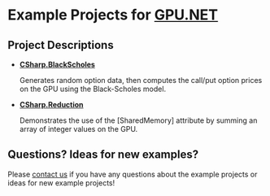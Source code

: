Example Projects for <a href="http://www.tidepowerd.com" title="Learn more about GPU.NET at tidepowerd.com">GPU.NET</a>
============================

Project Descriptions
--------------------

*	**[CSharp.BlackScholes](http://github.com/tidepowerd/GPU.NET-Example-Projects/tree/master/CSharp.BlackScholes/)**

	Generates random option data, then computes the call/put option prices on the GPU using the Black-Scholes model.

*	**[CSharp.Reduction](http://github.com/tidepowerd/GPU.NET-Example-Projects/tree/master/CSharp.Reduction/)**

	Demonstrates the use of the [SharedMemory] attribute by summing an array of integer values on the GPU.

Questions? Ideas for new examples?
----------------------------------
Please <a href="mailto:info@tidepowerd.com" title="Contact TidePowerd for information about GPU.NET">contact us</a> if you have any questions about the example projects or ideas for new example projects!
